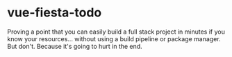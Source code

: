 # vue-fiesta-todo
Proving a point that you can easily build a full stack project in minutes if you know your resources... without using a build pipeline or package manager. But don't. Because it's going to hurt in the end.
